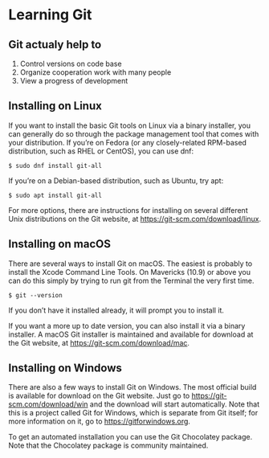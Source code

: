 # Learning Git  

## Git actualy help to  
1. Control versions on code base  
2. Organize cooperation work with many people
3. View a progress of development

## Installing on Linux  

If you want to install the basic Git tools on Linux via a binary installer, you can generally do so through the package management tool that comes with your distribution. If you’re on Fedora (or any closely-related RPM-based distribution, such as RHEL or CentOS), you can use dnf:  

`$ sudo dnf install git-all`  

If you’re on a Debian-based distribution, such as Ubuntu, try apt:  

`$ sudo apt install git-all`  

For more options, there are instructions for installing on several different Unix distributions on the Git website, at https://git-scm.com/download/linux.  

## Installing on macOS  

There are several ways to install Git on macOS. The easiest is probably to install the Xcode Command Line Tools. On Mavericks (10.9) or above you can do this simply by trying to run git from the Terminal the very first time.  

`$ git --version`  

If you don’t have it installed already, it will prompt you to install it.  

If you want a more up to date version, you can also install it via a binary installer. A macOS Git installer is maintained and available for download at the Git website, at https://git-scm.com/download/mac.  

## Installing on Windows  

There are also a few ways to install Git on Windows. The most official build is available for download on the Git website. Just go to https://git-scm.com/download/win and the download will start automatically. Note that this is a project called Git for Windows, which is separate from Git itself; for more information on it, go to https://gitforwindows.org.  

To get an automated installation you can use the Git Chocolatey package. Note that the Chocolatey package is community maintained.  
